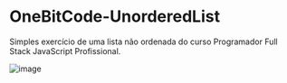 # OneBitCode-UnorderedList
Simples exercício de uma lista não ordenada do curso Programador Full Stack JavaScript Profissional.

![image](https://user-images.githubusercontent.com/65515537/156596855-6a8f2577-6823-42b4-b1fb-23cd790dca47.png)

